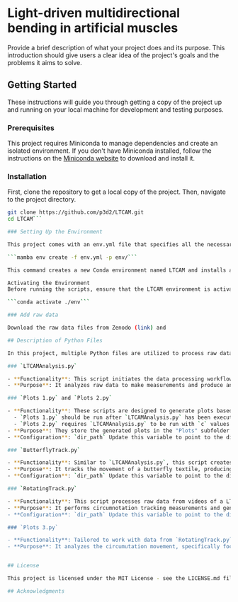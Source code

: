 # Light-driven multidirectional bending in artificial muscles

Provide a brief description of what your project does and its purpose. This introduction should give users a clear idea of the project's goals and the problems it aims to solve.

## Getting Started

These instructions will guide you through getting a copy of the project up and running on your local machine for development and testing purposes. 

### Prerequisites

This project requires Miniconda to manage dependencies and create an isolated environment. If you don't have Miniconda installed, follow the instructions on the [Miniconda website](https://docs.conda.io/en/latest/miniconda.html) to download and install it.

### Installation

First, clone the repository to get a local copy of the project. Then, navigate to the project directory.

```bash
git clone https://github.com/p3d2/LTCAM.git
cd LTCAM```

### Setting Up the Environment

This project comes with an env.yml file that specifies all the necessary dependencies and their versions. To create a Miniconda environment with these dependencies, use the following command:

```mamba env create -f env.yml -p env/```

This command creates a new Conda environment named LTCAM and installs all the required packages listed in env.yml.

Activating the Environment
Before running the scripts, ensure that the LTCAM environment is activated:

```conda activate ./env```

### Add raw data

Download the raw data files from Zenodo (link) and 

## Description of Python Files

In this project, multiple Python files are utilized to process raw data, track movements, and generate plots and videos. Below is an overview of what each script does:

### `LTCAMAnalysis.py`

- **Functionality**: This script initiates the data processing workflow by creating a "processed" folder, within which a subfolder named "LTCAM" is generated. Inside the "LTCAM" folder, it further creates subfolders named "Measurements", "Plots", and "Videos".
- **Purpose**: It analyzes raw data to make measurements and produce an infrared video, organizing the output into the respective subfolders.

### `Plots 1.py` and `Plots 2.py`

- **Functionality**: These scripts are designed to generate plots based on the measurements data obtained from running `LTCAMAnalysis.py`.
  - `Plots 1.py` should be run after `LTCAMAnalysis.py` has been executed with `c` values ranging from 0 to 5.
  - `Plots 2.py` requires `LTCAMAnalysis.py` to be run with `c` values from 6 to 13.
- **Purpose**: They store the generated plots in the "Plots" subfolder within the "LTCAM" directory, visually representing the analysis results.
- **Configuration**: `dir_path` Update this variable to point to the directory where the data files folder is located. `c` - This integer value should be set between 0 and 13, indicating the specific file to be processed for LTCAM analysis.

### `ButterflyTrack.py`

- **Functionality**: Similar to `LTCAMAnalysis.py`, this script creates a "processed" folder with a specific subfolder named "Butterfly", which then contains "Measurements", "Plots", and "Videos" subfolders.
- **Purpose**: It tracks the movement of a butterfly textile, producing a video that showcases this tracking alongside the relevant measurements and plots.
- **Configuration**: `dir_path` Update this variable to point to the directory where the data files folder is located. `c` - This integer value should be set between 0 and 1, indicating the specific file to be processed for RotatingTrack analysis.

### `RotatingTrack.py`

- **Functionality**: This script processes raw data from videos of a LTCAM on a rotating platform. It creates a "processed" folder with a "Rotating" subfolder, which also includes "Measurements", "Plots", and "Videos" subfolders.
- **Purpose**: It performs circumnotation tracking measurements and generates an infrared video of the LTCAM's movement.
- **Configuration**: `dir_path` Update this variable to point to the directory where the data files folder is located. `c` - This integer value should be set between 0 and 5, indicating the specific file to be processed for RotatingTrack analysis.

### `Plots 3.py`

- **Functionality**: Tailored to work with data from `RotatingTrack.py`, this script needs to be run after `RotatingTrack.py` has processed data with `c` values from 0 to 5.
- **Purpose**: It analyzes the circumutation movement, specifically focusing on the position of the LTCAM's end, and generates corresponding plots that are stored in the "Plots" subfolder of the "Rotating" directory.


## License

This project is licensed under the MIT License - see the LICENSE.md file for details.

## Acknowledgments

